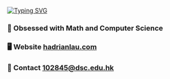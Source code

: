 [![Typing SVG](https://readme-typing-svg.demolab.com?font=Manrope&size=30&duration=2000&pause=1000&color=F7F7F7&repeat=false&width=435&lines=Hello,+I'm+Hadrian!+%F0%9F%91%8B)](https://git.io/typing-svg)
### 🧠 Obsessed with Math and Computer Science
### 🖥️ Website [hadrianlau.com](https://hadrianlau.com)
### 📨 Contact [102845@dsc.edu.hk](mailto:102845@dsc.edu.hk)
